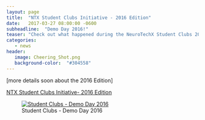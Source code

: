 ```yaml
---
layout: page
title:  "NTX Student Clubs Initiative - 2016 Edition"
date:   2017-03-27 08:00:00 -0600
subheadline:  "Demo Day 2016!"
teaser: "Check out what happened during the NeuroTechX Student Clubs 2016 Edition."
categories:
   - news
header:
   image: Cheering_Shot.png
   background-color:  "#304558"
---
```


[more details soon about the 2016 Edition]

<a href="https://medium.com/neurotechx/ntx-student-clubs-initiative-2fba98b0d082#.s2kll01k4">NTX Student Clubs Initiative- 2016 Edition</a>

<figure>
   <a href="https://medium.com/neurotechx/ntx-student-clubs-initiative-2fba98b0d082#.s2kll01k4">
   <img src="{{ site.url }}{{ site.baseurl }}/images/DemoDay2016-MainImage.jpg"
      alt="Student Clubs - Demo Day 2016" />
      </a>
   <figcaption>Student Clubs - Demo Day 2016</figcaption>
</figure>
